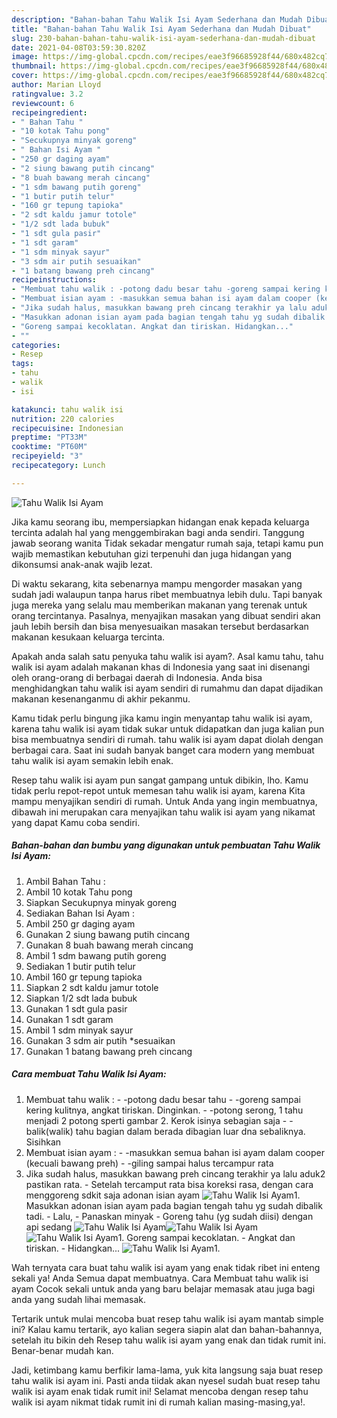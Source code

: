```yaml
---
description: "Bahan-bahan Tahu Walik Isi Ayam Sederhana dan Mudah Dibuat"
title: "Bahan-bahan Tahu Walik Isi Ayam Sederhana dan Mudah Dibuat"
slug: 230-bahan-bahan-tahu-walik-isi-ayam-sederhana-dan-mudah-dibuat
date: 2021-04-08T03:59:30.820Z
image: https://img-global.cpcdn.com/recipes/eae3f96685928f44/680x482cq70/tahu-walik-isi-ayam-foto-resep-utama.jpg
thumbnail: https://img-global.cpcdn.com/recipes/eae3f96685928f44/680x482cq70/tahu-walik-isi-ayam-foto-resep-utama.jpg
cover: https://img-global.cpcdn.com/recipes/eae3f96685928f44/680x482cq70/tahu-walik-isi-ayam-foto-resep-utama.jpg
author: Marian Lloyd
ratingvalue: 3.2
reviewcount: 6
recipeingredient:
- " Bahan Tahu "
- "10 kotak Tahu pong"
- "Secukupnya minyak goreng"
- " Bahan Isi Ayam "
- "250 gr daging ayam"
- "2 siung bawang putih cincang"
- "8 buah bawang merah cincang"
- "1 sdm bawang putih goreng"
- "1 butir putih telur"
- "160 gr tepung tapioka"
- "2 sdt kaldu jamur totole"
- "1/2 sdt lada bubuk"
- "1 sdt gula pasir"
- "1 sdt garam"
- "1 sdm minyak sayur"
- "3 sdm air putih sesuaikan"
- "1 batang bawang preh cincang"
recipeinstructions:
- "Membuat tahu walik : -potong dadu besar tahu -goreng sampai kering kulitnya, angkat tiriskan. Dinginkan. -potong serong, 1 tahu menjadi 2 potong sperti gambar 2. Kerok isinya sebagian saja -balik(walik) tahu bagian dalam berada dibagian luar dna sebaliknya. Sisihkan"
- "Membuat isian ayam : -masukkan semua bahan isi ayam dalam cooper (kecuali bawang preh) -giling sampai halus tercampur rata"
- "Jika sudah halus, masukkan bawang preh cincang terakhir ya lalu aduk2 pastikan rata.  Setelah tercamput rata bisa koreksi rasa, dengan cara menggoreng sdkit saja adonan isian ayam"
- "Masukkan adonan isian ayam pada bagian tengah tahu yg sudah dibalik tadi. Lalu, Panaskan minyak Goreng tahu (yg sudah diisi) dengan api sedang"
- "Goreng sampai kecoklatan. Angkat dan tiriskan. Hidangkan..."
- ""
categories:
- Resep
tags:
- tahu
- walik
- isi

katakunci: tahu walik isi 
nutrition: 220 calories
recipecuisine: Indonesian
preptime: "PT33M"
cooktime: "PT60M"
recipeyield: "3"
recipecategory: Lunch

---
```



![Tahu Walik Isi Ayam](https://img-global.cpcdn.com/recipes/eae3f96685928f44/680x482cq70/tahu-walik-isi-ayam-foto-resep-utama.jpg)

Jika kamu seorang ibu, mempersiapkan hidangan enak kepada keluarga tercinta adalah hal yang menggembirakan bagi anda sendiri. Tanggung jawab seorang  wanita Tidak sekadar mengatur rumah saja, tetapi kamu pun wajib memastikan kebutuhan gizi terpenuhi dan juga hidangan yang dikonsumsi anak-anak wajib lezat.

Di waktu  sekarang, kita sebenarnya mampu mengorder masakan yang sudah jadi walaupun tanpa harus ribet membuatnya lebih dulu. Tapi banyak juga mereka yang selalu mau memberikan makanan yang terenak untuk orang tercintanya. Pasalnya, menyajikan masakan yang dibuat sendiri akan jauh lebih bersih dan bisa menyesuaikan masakan tersebut berdasarkan makanan kesukaan keluarga tercinta. 



Apakah anda salah satu penyuka tahu walik isi ayam?. Asal kamu tahu, tahu walik isi ayam adalah makanan khas di Indonesia yang saat ini disenangi oleh orang-orang di berbagai daerah di Indonesia. Anda bisa menghidangkan tahu walik isi ayam sendiri di rumahmu dan dapat dijadikan makanan kesenanganmu di akhir pekanmu.

Kamu tidak perlu bingung jika kamu ingin menyantap tahu walik isi ayam, karena tahu walik isi ayam tidak sukar untuk didapatkan dan juga kalian pun bisa membuatnya sendiri di rumah. tahu walik isi ayam dapat diolah dengan berbagai cara. Saat ini sudah banyak banget cara modern yang membuat tahu walik isi ayam semakin lebih enak.

Resep tahu walik isi ayam pun sangat gampang untuk dibikin, lho. Kamu tidak perlu repot-repot untuk memesan tahu walik isi ayam, karena Kita mampu menyajikan sendiri di rumah. Untuk Anda yang ingin membuatnya, dibawah ini merupakan cara menyajikan tahu walik isi ayam yang nikamat yang dapat Kamu coba sendiri.

<!--inarticleads1-->

##### Bahan-bahan dan bumbu yang digunakan untuk pembuatan Tahu Walik Isi Ayam:

1. Ambil  Bahan Tahu :
1. Ambil 10 kotak Tahu pong
1. Siapkan Secukupnya minyak goreng
1. Sediakan  Bahan Isi Ayam :
1. Ambil 250 gr daging ayam
1. Gunakan 2 siung bawang putih cincang
1. Gunakan 8 buah bawang merah cincang
1. Ambil 1 sdm bawang putih goreng
1. Sediakan 1 butir putih telur
1. Ambil 160 gr tepung tapioka
1. Siapkan 2 sdt kaldu jamur totole
1. Siapkan 1/2 sdt lada bubuk
1. Gunakan 1 sdt gula pasir
1. Gunakan 1 sdt garam
1. Ambil 1 sdm minyak sayur
1. Gunakan 3 sdm air putih *sesuaikan
1. Gunakan 1 batang bawang preh cincang




<!--inarticleads2-->

##### Cara membuat Tahu Walik Isi Ayam:

1. Membuat tahu walik : - -potong dadu besar tahu - -goreng sampai kering kulitnya, angkat tiriskan. Dinginkan. - -potong serong, 1 tahu menjadi 2 potong sperti gambar 2. Kerok isinya sebagian saja - -balik(walik) tahu bagian dalam berada dibagian luar dna sebaliknya. Sisihkan
1. Membuat isian ayam : - -masukkan semua bahan isi ayam dalam cooper (kecuali bawang preh) - -giling sampai halus tercampur rata
1. Jika sudah halus, masukkan bawang preh cincang terakhir ya lalu aduk2 pastikan rata.  - Setelah tercamput rata bisa koreksi rasa, dengan cara menggoreng sdkit saja adonan isian ayam
<img src="//assets-global.cpcdn.com/assets/icons/button_play-2c75c40dde080a61004c1f40b05d8f140eaff45d7e9e6481dc71c63d2e7c4909.png" alt="Tahu Walik Isi Ayam">1. Masukkan adonan isian ayam pada bagian tengah tahu yg sudah dibalik tadi. - Lalu, - Panaskan minyak - Goreng tahu (yg sudah diisi) dengan api sedang
<img src="//assets-global.cpcdn.com/assets/icons/button_play-2c75c40dde080a61004c1f40b05d8f140eaff45d7e9e6481dc71c63d2e7c4909.png" alt="Tahu Walik Isi Ayam"><img src="//assets-global.cpcdn.com/assets/icons/button_play-2c75c40dde080a61004c1f40b05d8f140eaff45d7e9e6481dc71c63d2e7c4909.png" alt="Tahu Walik Isi Ayam"><img src="//assets-global.cpcdn.com/assets/icons/button_play-2c75c40dde080a61004c1f40b05d8f140eaff45d7e9e6481dc71c63d2e7c4909.png" alt="Tahu Walik Isi Ayam">1. Goreng sampai kecoklatan. - Angkat dan tiriskan. - Hidangkan...
<img src="//assets-global.cpcdn.com/assets/icons/button_play-2c75c40dde080a61004c1f40b05d8f140eaff45d7e9e6481dc71c63d2e7c4909.png" alt="Tahu Walik Isi Ayam">1. 




Wah ternyata cara buat tahu walik isi ayam yang enak tidak ribet ini enteng sekali ya! Anda Semua dapat membuatnya. Cara Membuat tahu walik isi ayam Cocok sekali untuk anda yang baru belajar memasak atau juga bagi anda yang sudah lihai memasak.

Tertarik untuk mulai mencoba buat resep tahu walik isi ayam mantab simple ini? Kalau kamu tertarik, ayo kalian segera siapin alat dan bahan-bahannya, setelah itu bikin deh Resep tahu walik isi ayam yang enak dan tidak rumit ini. Benar-benar mudah kan. 

Jadi, ketimbang kamu berfikir lama-lama, yuk kita langsung saja buat resep tahu walik isi ayam ini. Pasti anda tiidak akan nyesel sudah buat resep tahu walik isi ayam enak tidak rumit ini! Selamat mencoba dengan resep tahu walik isi ayam nikmat tidak rumit ini di rumah kalian masing-masing,ya!.


